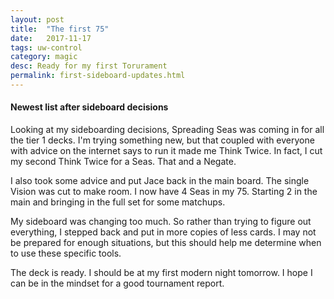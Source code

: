 ```yaml
---
layout: post
title:  "The first 75"
date:   2017-11-17
tags: uw-control
category: magic
desc: Ready for my first Torurament
permalink: first-sideboard-updates.html
---
```


#### Newest list after sideboard decisions

Looking at my sideboarding decisions, <span showcard>Spreading Seas</span> was coming in for all the tier 1 decks. I'm trying something new, but that coupled with everyone with advice on the internet says to run it made me <span showcard>Think Twice</span>. In fact, I cut my second <span showcard>Think Twice</span> for a Seas. That and a <span showcard>Negate</span>.

I also took some advice and put <span showcard="Jace, Architect of Thought">Jace</span> back in the main board. The single <span showcard="Ancestral Vision">Vision</span> was cut to make room. I now have 4 Seas in my 75. Starting 2 in the main and bringing in the full set for some matchups.

My sideboard was changing too much. So rather than trying to figure out everything, I stepped back and put in more copies of less cards. I may not be prepared for enough situations, but this should help me determine when to use these specific tools.

The deck is ready. I should be at my first modern night tomorrow. I hope I can be in the mindset for a good tournament report.
